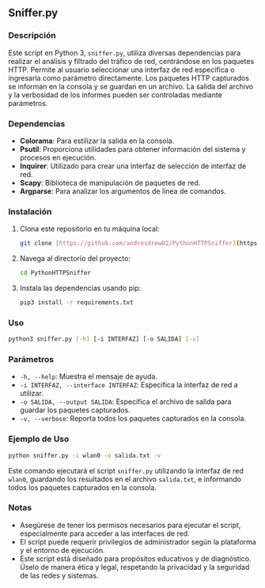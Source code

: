 ## Sniffer.py

### Descripción
Este script en Python 3, `sniffer.py`, utiliza diversas dependencias para realizar el análisis y filtrado del tráfico de red, centrándose en los paquetes HTTP. Permite al usuario seleccionar una interfaz de red específica o ingresarla como parámetro directamente. Los paquetes HTTP capturados se informan en la consola y se guardan en un archivo. La salida del archivo y la verbosidad de los informes pueden ser controladas mediante parámetros.

### Dependencias
- **Colorama**: Para estilizar la salida en la consola.
- **Psutil**: Proporciona utilidades para obtener información del sistema y procesos en ejecución.
- **Inquirer**: Utilizado para crear una interfaz de selección de interfaz de red.
- **Scapy**: Biblioteca de manipulación de paquetes de red.
- **Argparse**: Para analizar los argumentos de línea de comandos.

### Instalación

1. Clona este repositorio en tu máquina local:
    ```bash
    git clone [https://github.com/andresdrew02/PythonHTTPSniffer](https://github.com/andresdrew02/PythonHTTPSniffer)
    ```

2. Navega al directorio del proyecto:
    ```bash
    cd PythonHTTPSniffer
    ```

3. Instala las dependencias usando pip:
    ```bash
    pip3 install -r requirements.txt
    ```

### Uso
```bash
python3 sniffer.py [-h] [-i INTERFAZ] [-o SALIDA] [-v]
```

### Parámetros
- `-h, --help`: Muestra el mensaje de ayuda.
- `-i INTERFAZ, --interface INTERFAZ`: Especifica la interfaz de red a utilizar.
- `-o SALIDA, --output SALIDA`: Especifica el archivo de salida para guardar los paquetes capturados.
- `-v, --verbose`: Reporta todos los paquetes capturados en la consola.

### Ejemplo de Uso
```bash
python sniffer.py -i wlan0 -o salida.txt -v
```

Este comando ejecutará el script `sniffer.py` utilizando la interfaz de red `wlan0`, guardando los resultados en el archivo `salida.txt`, e informando todos los paquetes capturados en la consola.

### Notas
- Asegúrese de tener los permisos necesarios para ejecutar el script, especialmente para acceder a las interfaces de red.
- El script puede requerir privilegios de administrador según la plataforma y el entorno de ejecución.
- Este script está diseñado para propósitos educativos y de diagnóstico. Úselo de manera ética y legal, respetando la privacidad y la seguridad de las redes y sistemas.

